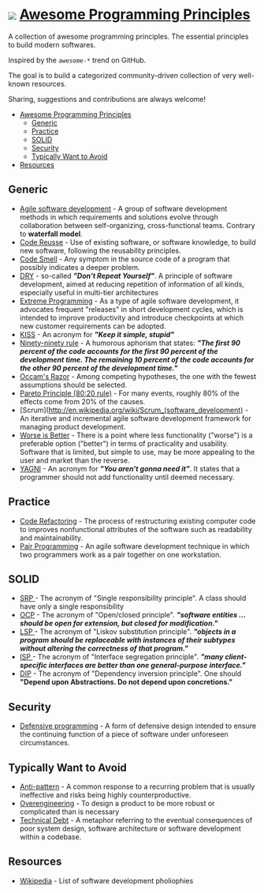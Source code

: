 # <img src="https://raw.githubusercontent.com/seyna/awesome-programming-principles/master/awesome-logo.png" align="absmiddle"/> <a href="http://awesome-ruby.com">Awesome Programming Principles</a>

A collection of awesome programming principles. The essential principles to build modern softwares.

Inspired by the `awesome-*` trend on GitHub.

The goal is to build a categorized community-driven collection of very well-known resources.

Sharing, suggestions and contributions are always welcome!

* [Awesome Programming Principles](#awesome-Programming-Prindiples)
  * [Generic](#generic)
  * [Practice](#practice)
  * [SOLID](#solid)
  * [Security](#security)  
  * [Typically Want to Avoid](#typically-want-to-avoid)
* [Resources](#resources)

## Generic

* [Agile software development](http://en.wikipedia.org/wiki/Agile_software_development) - A group of software development methods in which requirements and solutions evolve through collaboration between self-organizing, cross-functional teams. Contrary to **waterfall model**.
* [Code Reusse](http://en.wikipedia.org/wiki/Code_reuse) - Use of existing software, or software knowledge, to build new software, following the reusability principles.
* [Code Smell](http://en.wikipedia.org/wiki/Code_smell) - Any symptom in the source code of a program that possibly indicates a deeper problem.
* [DRY](http://en.wikipedia.org/wiki/Don't_repeat_yourself) - so-called _**"Don't Repeat Yourself"**_. A principle of software development, aimed at reducing repetition of information of all kinds, especially useful in multi-tier architectures
* [Extreme Programming](http://en.wikipedia.org/wiki/Extreme_programming) - As a type of agile software development, it advocates frequent "releases" in short development cycles, which is intended to improve productivity and introduce checkpoints at which new customer requirements can be adopted.
* [KISS](http://en.wikipedia.org/wiki/KISS_principle) - An acronym for _**"Keep it simple, stupid"**_
* [Ninety-ninety rule](http://en.wikipedia.org/wiki/Ninety-ninety_rule) - A humorous aphorism that states: _**"The first 90 percent of the code accounts for the first 90 percent of the development time. The remaining 10 percent of the code accounts for the other 90 percent of the development time."**_
* [Occam's Razor](http://en.wikipedia.org/wiki/Occam%27s_razor) - Among competing hypotheses, the one with the fewest assumptions should be selected.
* [Pareto Principle (80:20 rule)](http://en.wikipedia.org/wiki/Pareto_principle#In_software) - For many events, roughly 80% of the effects come from 20% of the causes.
* [Scrum](http://en.wikipedia.org/wiki/Scrum_(software_development) - An iterative and incremental agile software development framework for managing product development.
* [Worse is Better](http://en.wikipedia.org/wiki/Worse_is_better) - There is a point where less functionality ("worse") is a preferable option ("better") in terms of practicality and usability. Software that is limited, but simple to use, may be more appealing to the user and market than the reverse.
* [YAGNI](http://en.wikipedia.org/wiki/KISS_principle) - An acronym for _**"You aren't gonna need it"**_. It states that a programmer should not add functionality until deemed necessary.

## Practice

* [Code Refactoring](http://en.wikipedia.org/wiki/Code_refactoring) - The process of restructuring existing computer code to improves nonfunctional attributes of the software such as readability and maintainability.
* [Pair Programming](http://en.wikipedia.org/wiki/Pair_programming) - An agile software development technique in which two programmers work as a pair together on one workstation.


## SOLID

* [SRP ](http://en.wikipedia.org/wiki/Single_responsibility_principle) - The acronym of "Single responsibility principle". A class should have only a single responsibility
* [OCP](http://en.wikipedia.org/wiki/Open/closed_principle) - The acronym of "Open/closed principle". _**"software entities … should be open for extension, but closed for modification."**_
* [LSP ](http://en.wikipedia.org/wiki/Liskov_substitution_principle) - The acronym of "Liskov substitution principle".  _**"objects in a program should be replaceable with instances of their subtypes without altering the correctness of that program."**_
* [ISP ](http://en.wikipedia.org/wiki/Interface_segregation_principle) - The acronym of "Interface segregation principle". _**"many client-specific interfaces are better than one general-purpose interface."**_
* [DIP](http://en.wikipedia.org/wiki/Dependency_inversion_principle) - The acronym of "Dependency inversion principle". One should **"Depend upon Abstractions. Do not depend upon concretions."**

## Security
* [Defensive programming](http://en.wikipedia.org/wiki/Defensive_programming) -  A form of defensive design intended to ensure the continuing function of a piece of software under unforeseen circumstances.

## Typically Want to Avoid

* [Anti-pattern](http://en.wikipedia.org/wiki/Anti-pattern) - A common response to a recurring problem that is usually ineffective and risks being highly counterproductive.
* [Overengineering](http://en.wikipedia.org/wiki/Overengineering) - To design a product to be more robust or complicated than is necessary
* [Technical Debt](http://en.wikipedia.org/wiki/Technical_debt) - A metaphor referring to the eventual consequences of poor system design, software architecture or software development within a codebase.

## Resources

* [Wikipedia](http://en.wikipedia.org/wiki/List_of_software_development_philosophies) - List of software development pholiophies
